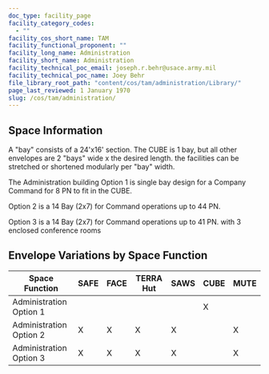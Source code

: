 ```yaml
---
doc_type: facility_page
facility_category_codes:
  - ""
facility_cos_short_name: TAM
facility_functional_proponent: ""
facility_long_name: Administration
facility_short_name: Administration
facility_technical_poc_email: joseph.r.behr@usace.army.mil
facility_technical_poc_name: Joey Behr
file_library_root_path: "content/cos/tam/administration/Library/"
page_last_reviewed: 1 January 1970
slug: /cos/tam/administration/
---
```


## Space Information

A "bay" consists of a 24'x16' section. The CUBE is 1 bay, but all other envelopes are 2 "bays" wide x the desired length. the facilities can be stretched or shortened modularly per "bay" width.

The Administration building Option 1 is single bay design for a Company Command for 8 PN to fit in the CUBE.

Option 2 is a 14 Bay (2x7) for Command operations up to 44 PN.

Option 3 is a 14 Bay (2x7) for Command operations up to 41 PN. with 3 enclosed conference rooms

## Envelope Variations by Space Function

| Space Function          | SAFE | FACE | TERRA Hut | SAWS | CUBE | MUTE |
| ----------------------- | ---- | ---- | --------- | ---- | ---- | ---- |
| Administration Option 1 |      |      |           |      | X    |      |
| Administration Option 2 | X    | X    | X         | X    |      | X    |
| Administration Option 3 | X    | X    | X         | X    |      | X    |

